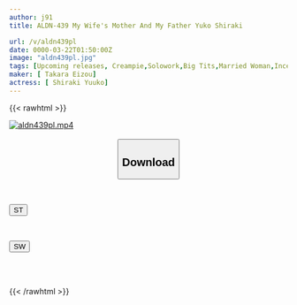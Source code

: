 ```yaml
---
author: j91
title: ALDN-439 My Wife's Mother And My Father Yuko Shiraki

url: /v/aldn439pl
date: 0000-03-22T01:50:00Z
image: "aldn439pl.jpg"
tags: [Upcoming releases, Creampie,Solowork,Big Tits,Married Woman,Incest,Mature Woman]
maker: [ Takara Eizou]
actress: [ Shiraki Yuuko]
---
```



{{< rawhtml >}}

<div class="video" data-videoid="pending_link_2.html">
    <a href="javascript:;">
        <img src="/v/aldn439pl/aldn439pl.jpg" width="WIDTH" height="HEIGHT" alt="aldn439pl.mp4" loading="lazy">
    </a>
</div>

<script type="text/javascript" src="https://j91.asia/asset/on-demand-pend.js"></script>

<br>
  <link rel="stylesheet" href="https://j91.asia/asset/bs5.css">
  
  <center>
  <button class="btn btn-primary" type="button" data-bs-toggle="collapse" data-bs-target=".multi-collapse" aria-expanded="false" aria-controls="multiCollapseExample1 multiCollapseExample2"><h2>Download</h2></button></center>
</p>
<div class="row">
  <div class="col">
    <div class="collapse multi-collapse" id="multiCollapseExample1">
      <div class="card card-body">
	      	      <br>
<div class="buttons">  
<p><a href="https://j91.asia/pending_link_2.html" target="_blank"><button class="btn-hover color-3"><i class="fa fa-download"></i> ST</button></a></p></div>
    </div>
  </div>
</div>
  <div class="col">
    <div class="collapse multi-collapse" id="multiCollapseExample2">
      <div class="card card-body">
	      <br>
<div class="buttons">
<p><a href="https://j91.asia/pending_link_2.html" target="_blank"><button class="btn-hover color-2"><i class="fa fa-download"></i> SW</button></a></p></div>
<br><br>
      </div>
    </div>
  </div>
</div>

{{< /rawhtml >}}